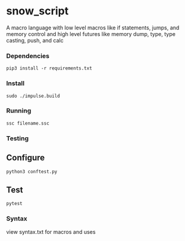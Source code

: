 # snow_script

A macro language with low level macros like if statements, jumps, and memory control and high level futures like memory dump, type, type casting, push, and calc

### Dependencies
`pip3 install -r requirements.txt`

### Install
`sudo ./impulse.build`

### Running
`ssc filename.ssc`

### Testing
## Configure
`python3 conftest.py`
## Test
`pytest`

### Syntax
view syntax.txt for macros and uses
	
